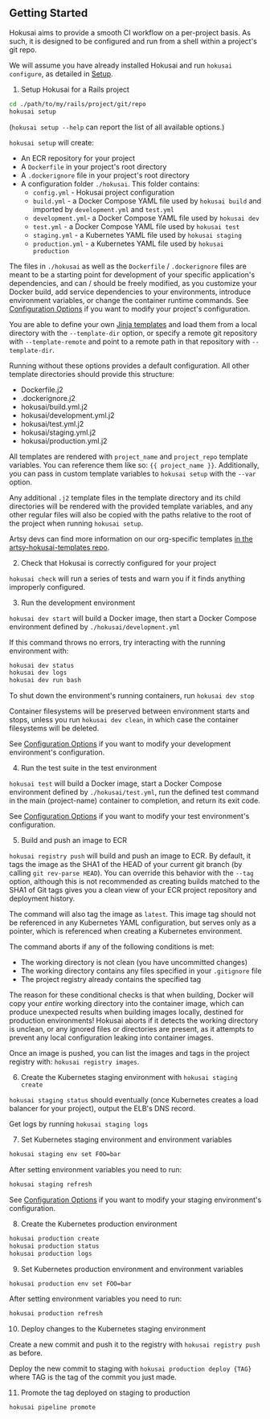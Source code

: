 ## Getting Started

Hokusai aims to provide a smooth CI workflow on a per-project basis.  As such, it is designed to be configured and run from a shell within a project's git repo.

We will assume you have already installed Hokusai and run `hokusai configure`, as detailed in [Setup](../README.md#Setup).

1) Setup Hokusai for a Rails project

```bash
cd ./path/to/my/rails/project/git/repo
hokusai setup
```

(`hokusai setup --help` can report the list of all available options.)

`hokusai setup` will create:
- An ECR repository for your project
- A `Dockerfile` in your project's root directory
- A `.dockerignore` file in your project's root directory
- A configuration folder `./hokusai`.  This folder contains:
  * `config.yml` - Hokusai project configuration
  * `build.yml` - a Docker Compose YAML file used by `hokusai build` and imported by `development.yml` and `test.yml`
  * `development.yml`- a Docker Compose YAML file used by `hokusai dev`
  * `test.yml` - a Docker Compose YAML file used by `hokusai test`
  * `staging.yml` - a Kubernetes YAML file used by `hokusai staging`
  * `production.yml` - a Kubernetes YAML file used by `hokusai production`

The files in `./hokusai` as well as the `Dockerfile` / `.dockerignore` files are meant to be a starting point for development of your specific application's dependencies, and can / should be freely modified, as you customize your Docker build, add service dependencies to your environments, introduce environment variables, or change the container runtime commands.  See [Configuration Options](./Configuration_Options.md) if you want to modify your project's configuration.

You are able to define your own [Jinja templates](http://jinja.pocoo.org/docs/2.10/) and load them from a local directory with the `--template-dir` option, or specify a remote git repository with `--template-remote` and point to a remote path in that repository with `--template-dir`.

Running without these options provides a default configuration.  All other template directories should provide this structure:

- Dockerfile.j2
- .dockerignore.j2
- hokusai/build.yml.j2
- hokusai/development.yml.j2
- hokusai/test.yml.j2
- hokusai/staging.yml.j2
- hokusai/production.yml.j2

All templates are rendered with `project_name` and `project_repo` template variables.  You can reference them like so: `{{ project_name }}`. Additionally, you can pass in custom template variables to `hokusai setup` with the `--var` option.

Any additional `.j2` template files in the template directory and its child directories will be rendered with the provided template variables, and any other regular files will also be copied with the paths relative to the root of the project when running `hokusai setup`.

Artsy devs can find more information on our org-specific templates [in the artsy-hokusai-templates repo](https://github.com/artsy/artsy-hokusai-templates).

2) Check that Hokusai is correctly configured for your project

`hokusai check` will run a series of tests and warn you if it finds anything improperly configured.

3) Run the development environment

`hokusai dev start` will build a Docker image, then start a Docker Compose environment defined by `./hokusai/development.yml`

If this command throws no errors, try interacting with the running environment with:

```bash
hokusai dev status
hokusai dev logs
hokusai dev run bash
```

To shut down the environment's running containers, run `hokusai dev stop`

Container filesystems will be preserved between environment starts and stops, unless you run `hokusai dev clean`, in which case the container filesystems will be deleted.

See [Configuration Options](./Configuration_Options.md) if you want to modify your development environment's configuration.


4) Run the test suite in the test environment

`hokusai test` will build a Docker image, start a Docker Compose environment defined by `./hokusai/test.yml`, run the defined test command in the main (project-name) container to completion, and return its exit code.

See [Configuration Options](./Configuration_Options.md) if you want to modify your test environment's configuration.

5) Build and push an image to ECR

`hokusai registry push` will build and push an image to ECR.  By default, it tags the image as the SHA1 of the HEAD of your current git branch (by calling `git rev-parse HEAD`).  You can override this behavior with the `--tag` option, although this is not recommended as creating builds matched to the SHA1 of Git tags gives you a clean view of your ECR project repository and deployment history.

The command will also tag the image as `latest`.  This image tag should not be referenced in any Kubernetes YAML configuration, but serves only as a pointer, which is referenced when creating a Kubernetes environment.

The command aborts if any of the following conditions is met:
- The working directory is not clean (you have uncommitted changes)
- The working directory contains any files specified in your `.gitignore` file
- The project registry already contains the specified tag

The reason for these conditional checks is that when building, Docker will copy your _entire_ working directory into the container image, which can produce unexpected results when building images locally, destined for production environments!  Hokusai aborts if it detects the working directory is unclean, or any ignored files or directories are present, as it attempts to prevent any local configuration leaking into container images.

Once an image is pushed, you can list the images and tags in the project registry with: `hokusai registry images`.


6) Create the Kubernetes staging environment with `hokusai staging create`

`hokusai staging status` should eventually (once Kubernetes creates a load balancer for your project), output the ELB's DNS record.

Get logs by running `hokusai staging logs`

7) Set Kubernetes staging environment and environment variables

```bash
hokusai staging env set FOO=bar
```

After setting environment variables you need to run:

```bash
hokusai staging refresh
```

See [Configuration Options](./Configuration_Options.md) if you want to modify your staging environment's configuration.


8) Create the Kubernetes production environment

```bash
hokusai production create
hokusai production status
hokusai production logs
```

9) Set Kubernetes production environment and environment variables

```bash
hokusai production env set FOO=bar
```

After setting environment variables you need to run:

```bash
hokusai production refresh
```

10) Deploy changes to the Kubernetes staging environment

Create a new commit and push it to the registry with `hokusai registry push` as before.

Deploy the new commit to staging with `hokusai production deploy {TAG}` where TAG is the tag of the commit you just made.

11) Promote the tag deployed on staging to production

```bash
hokusai pipeline promote
```
